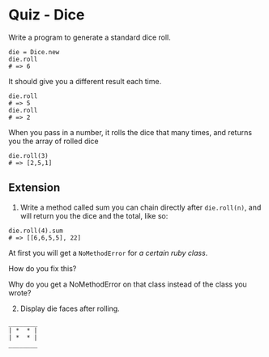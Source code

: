 # Quiz - Dice

Write a program to generate a standard dice roll.

```
die = Dice.new
die.roll
# => 6
```
It should give you a different result each time.
```
die.roll
# => 5
die.roll
# => 2
```

When you pass in a number, it rolls the dice that many times, and returns you the array of rolled dice
```
die.roll(3)
# => [2,5,1]
```

## Extension

1. Write a method called sum you can chain directly after `die.roll(n)`, and will return you the dice and the total, like so:

```
die.roll(4).sum
# => [[6,6,5,5], 22]
```

At first you will get a `NoMethodError` for *a certain ruby class*.

How do you fix this?

Why do you get a NoMethodError on that class instead of the class you wrote?


2. Display die faces after rolling.
```
________
| *  * |
| *  * |
________
```
